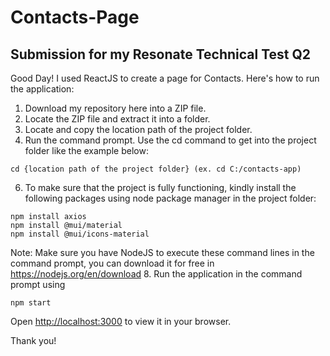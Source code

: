 # Contacts-Page
Submission for my Resonate Technical Test Q2
------------------------------------------------------
Good Day! I used ReactJS to create a page for Contacts. Here's how to run the application:
1. Download my repository here into a ZIP file.
2. Locate the ZIP file and extract it into a folder.
3. Locate and copy the location path of the project folder.
4. Run the command prompt. Use the cd command to get into the project folder like the example below:
```
cd {location path of the project folder} (ex. cd C:/contacts-app)
```
6. To make sure that the project is fully functioning, kindly install the following packages using node package manager in the project folder:
```
npm install axios
npm install @mui/material
npm install @mui/icons-material
```
Note: Make sure you have NodeJS to execute these command lines in the command prompt, you can download it for free in https://nodejs.org/en/download
8. Run the application in the command prompt using 
```
npm start
```

Open [http://localhost:3000](http://localhost:3000) to view it in your browser.

Thank you!
